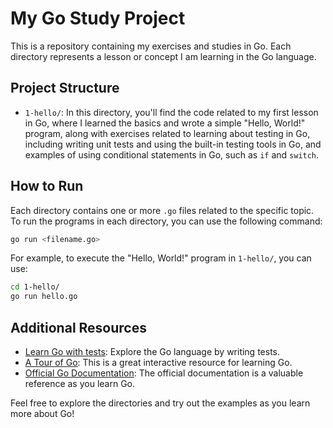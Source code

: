 # My Go Study Project

This is a repository containing my exercises and studies in Go. Each directory represents a lesson or concept I am learning in the Go language.

## Project Structure

- `1-hello/`: In this directory, you'll find the code related to my first lesson in Go, where I learned the basics and wrote a simple "Hello, World!" program, along with exercises related to learning about testing in Go, including writing unit tests and using the built-in testing tools in Go, and examples of using conditional statements in Go, such as `if` and `switch`.

## How to Run

Each directory contains one or more `.go` files related to the specific topic. To run the programs in each directory, you can use the following command:

```bash
go run <filename.go>
```

For example, to execute the "Hello, World!" program in `1-hello/`, you can use:

```bash
cd 1-hello/
go run hello.go
```

## Additional Resources

- [Learn Go with tests](https://quii.gitbook.io/learn-go-with-tests/): Explore the Go language by writing tests.
- [A Tour of Go](https://tour.golang.org/welcome/1): This is a great interactive resource for learning Go.
- [Official Go Documentation](https://golang.org/doc/): The official documentation is a valuable reference as you learn Go.

Feel free to explore the directories and try out the examples as you learn more about Go!
